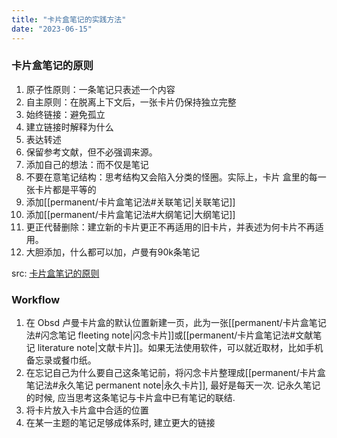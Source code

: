 ```yaml
---
title: "卡片盒笔记的实践方法"
date: "2023-06-15"
---
```


### 卡片盒笔记的原则
1. 原子性原则：一条笔记只表述一个内容
2. 自主原则：在脱离上下文后，一张卡片仍保持独立完整
3. 始终链接：避免孤立
4. 建立链接时解释为什么
5. 表达转述
6. 保留参考文献，但不必强调来源。
7. 添加自己的想法：而不仅是笔记
8. 不要在意笔记结构：思考结构又会陷入分类的怪圈。实际上，卡片 盒里的每一张卡片都是平等的
9. 添加[[permanent/卡片盒笔记法#关联笔记|关联笔记]]
10. 添加[[permanent/卡片盒笔记法#大纲笔记|大纲笔记]]
11. 更正代替删除：建立新的卡片更正不再适用的旧卡片，并表述为何卡片不再适用。
12. 大胆添加，什么都可以加，卢曼有90k条笔记

src: [卡片盒笔记的原则](https://www.yangqi.show/posts/what-is-zettelkasten#%E5%8D%A1%E7%89%87%E7%9B%92%E7%AC%94%E8%AE%B0%E7%9A%84%E5%8E%9F%E5%88%99)

### Workflow
1. 在 Obsd 卢曼卡片盒的默认位置新建一页，此为一张[[permanent/卡片盒笔记法#闪念笔记 fleeting note|闪念卡片]]或[[permanent/卡片盒笔记法#文献笔记 literature note|文献卡片]]。如果无法使用软件，可以就近取材，比如手机备忘录或餐巾纸。
2. 在忘记自己为什么要自己这条笔记前，将闪念卡片整理成[[permanent/卡片盒笔记法#永久笔记 permanent note|永久卡片]], 最好是每天一次. 记永久笔记的时候, 应当思考这条笔记与卡片盒中已有笔记的联结.
3. 将卡片放入卡片盒中合适的位置
4. 在某一主题的笔记足够成体系时, 建立更大的链接

